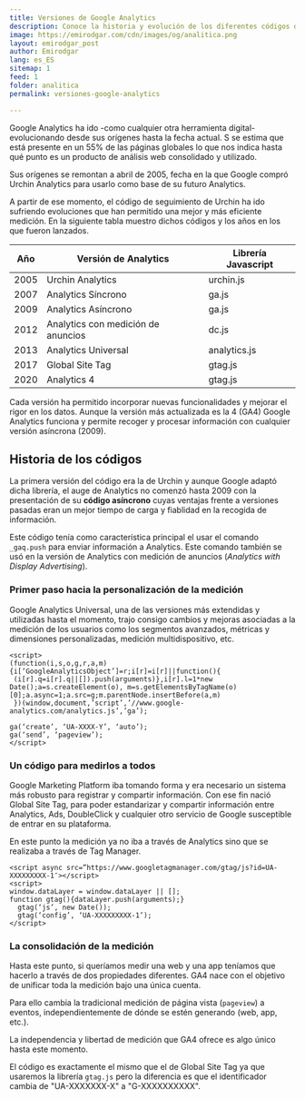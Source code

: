 ```yaml
---
title: Versiones de Google Analytics 
description: Conoce la historia y evolución de los diferentes códigos de Google Analytics
image: https://emirodgar.com/cdn/images/og/analitica.png
layout: emirodgar_post
author: Emirodgar
lang: es_ES
sitemap: 1
feed: 1
folder: analitica
permalink: versiones-google-analytics

--- 
```


Google Analytics ha ido -como cualquier otra herramienta digital- evolucionando desde sus orígenes hasta la fecha actual. S se estima que está presente en un 55% de las páginas globales lo que nos indica hasta qué punto es un producto de análisis web consolidado y utilizado.

Sus orígenes se remontan a abril de 2005, fecha en la que Google compró Urchin Analytics para usarlo como base de su futuro Analytics.

A partir de ese momento, el código de seguimiento de Urchin ha ido sufriendo evoluciones que han permitido una mejor y más eficiente medición. En la siguiente tabla muestro dichos códigos y los años en los que fueron lanzados.

| Año | Versión de Analytics | Librería Javascript
|--|--|--|
| 2005 | Urchin Analytics  | urchin.js |
| 2007 | Analytics Síncrono  | ga.js |
| 2009 | Analytics Asíncrono  | ga.js |
| 2012| Analytics con medición de anuncios | dc.js |
| 2013| Analytics Universal | analytics.js |
| 2017| Global Site Tag | gtag.js |
| 2020| Analytics 4 | gtag.js |

Cada versión ha permitido incorporar nuevas funcionalidades y mejorar el rigor en los datos. Aunque la versión más actualizada es la 4 (GA4) Google Analytics funciona y permite recoger y procesar información con cualquier versión asíncrona (2009).

## Historia de los códigos

La primera versión del código era la de Urchin y aunque Google adaptó dicha librería, el auge de Analytics no comenzó hasta 2009 con la presentación de su **código asíncrono** cuyas ventajas frente a versiones pasadas eran un mejor tiempo de carga y fiablidad en la recogida de información.

Este código tenía como característica principal el usar el comando `_gaq.push` para enviar información a Analytics. Este comando también se usó en la versión de Analytics con medición de anuncios (*Analytics with Display Advertising*).

### Primer paso hacia la personalización de la medición

Google Analytics Universal, una de las versiones más extendidas y utilizadas hasta el momento, trajo consigo cambios y mejoras asociadas a la medición de los usuarios como los segmentos avanzados, métricas y dimensiones personalizadas, medición multidispositivo, etc.



    <script> 
    (function(i,s,o,g,r,a,m){i[‘GoogleAnalyticsObject’]=r;i[r]=i[r]||function(){
     (i[r].q=i[r].q||[]).push(arguments)},i[r].l=1*new Date();a=s.createElement(o), m=s.getElementsByTagName(o)[0];a.async=1;a.src=g;m.parentNode.insertBefore(a,m) 
     })(window,document,’script’,’//www.google-analytics.com/analytics.js’,’ga’); 
     
    ga(‘create’, ‘UA-XXXX-Y’, ‘auto’); 
    ga(‘send’, ‘pageview’); 
    </script>

### Un código para medirlos a todos

Google Marketing Platform iba tomando forma y era necesario un sistema más robusto para registrar y compartir información. Con ese fin nació Global Site Tag, para poder estandarizar y compartir información entre Analytics, Ads, DoubleClick y cualquier otro servicio de Google susceptible de entrar en su plataforma.

En este punto la medición ya no iba a través de Analytics sino que se realizaba a través de Tag Manager. 

    <script async src=”https://www.googletagmanager.com/gtag/js?id=UA-XXXXXXXXX-1″></script>    
    <script>    
    window.dataLayer = window.dataLayer || [];    
    function gtag(){dataLayer.push(arguments);}    
      gtag(‘js’, new Date());    
      gtag(‘config’, ‘UA-XXXXXXXXX-1’);    
    </script>

### La consolidación de la medición

Hasta este punto, si queríamos medir una web y una app teníamos que hacerlo a través de dos propiedades diferentes. GA4 nace con el objetivo de unificar toda la medición bajo una única cuenta.

Para ello cambia la tradicional medición de página vista (`pageview`) a eventos, independientemente de dónde se estén generando (web, app, etc.).

La independencia y libertad de medición que GA4 ofrece es algo único hasta este momento. 

El código es exactamente el mismo que el de Global Site Tag ya que usaremos la librería `gtag.js` pero la diferencia es que el identificador cambia de "UA-XXXXXXX-X" a "G-XXXXXXXXXX".
<!--stackedit_data:
eyJoaXN0b3J5IjpbMTY3MzQzODAwLC0xNjYwNDE4MjcxXX0=
-->
